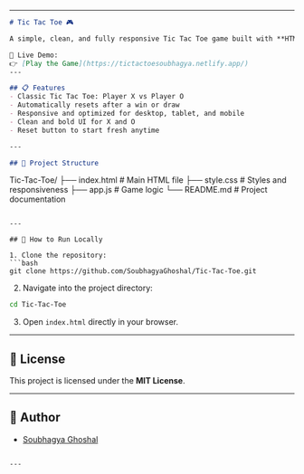 
---

```markdown
# Tic Tac Toe 🎮

A simple, clean, and fully responsive Tic Tac Toe game built with **HTML, CSS, and JavaScript**.

🚀 Live Demo: 
👉 [Play the Game](https://tictactoesoubhagya.netlify.app/)
---

## 📋 Features
- Classic Tic Tac Toe: Player X vs Player O
- Automatically resets after a win or draw
- Responsive and optimized for desktop, tablet, and mobile
- Clean and bold UI for X and O
- Reset button to start fresh anytime

---

## 📂 Project Structure
```

Tic-Tac-Toe/
├── index.html       # Main HTML file
├── style.css        # Styles and responsiveness
├── app.js           # Game logic
└── README.md        # Project documentation

````

---

## 🚀 How to Run Locally

1. Clone the repository:
```bash
git clone https://github.com/SoubhagyaGhoshal/Tic-Tac-Toe.git
````

2. Navigate into the project directory:

```bash
cd Tic-Tac-Toe
```

3. Open `index.html` directly in your browser.

---

## 📃 License

This project is licensed under the **MIT License**.

---

## 🙌 Author

* [Soubhagya Ghoshal](https://www.linkedin.com/in/soubhagyaghoshal/)

```

---

```
